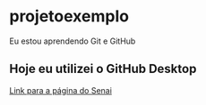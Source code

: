 # projetoexemplo
 Eu estou aprendendo Git e GitHub

 ## Hoje eu utilizei o GitHub Desktop
[Link para a página do Senai](https://www.sp.senai.br/)